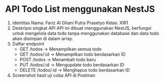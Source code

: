 # API Todo List menggunakan NestJS
1) Identitas
   Nama: Fariz Al Ghani Putra Prasetyo
   Kelas: XIR1
2) Deskripsi singkat API
   API ini dibuat menggunakan NestJS, berfungsi untuk mengelola data todo tanpa menggunakan database dan data todo akan disimpan di dalam array.
3) Daftar endpoint
   - GET /todos → Menampilkan semua todo
   - GET /todos/:id → Menampilkan todo berdasarkan ID
   - POST /todos → Menambah todo baru
   - PUT /todos/:id → Mengupdate todo berdasarkan ID
   - DELETE /todos/:id → Menghapus todo berdasarkan ID
4) Screenshot hasil uji coba API di Postman


